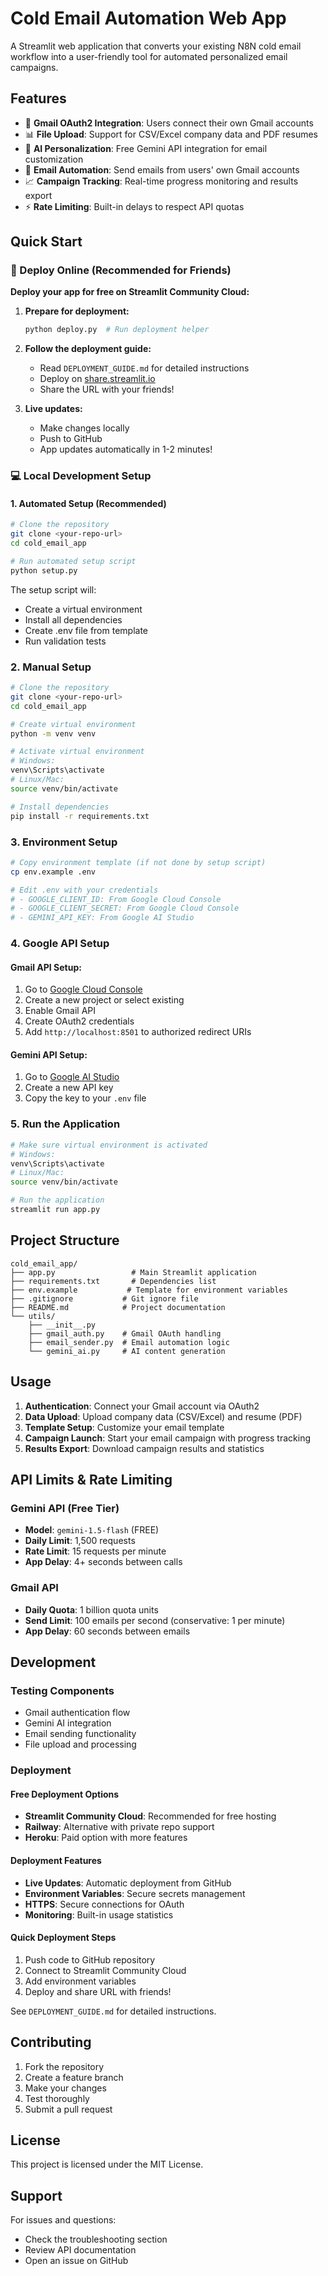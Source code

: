 # Cold Email Automation Web App

A Streamlit web application that converts your existing N8N cold email workflow into a user-friendly tool for automated personalized email campaigns.

## Features

- 🔐 **Gmail OAuth2 Integration**: Users connect their own Gmail accounts
- 📊 **File Upload**: Support for CSV/Excel company data and PDF resumes
- 🤖 **AI Personalization**: Free Gemini API integration for email customization
- 📧 **Email Automation**: Send emails from users' own Gmail accounts
- 📈 **Campaign Tracking**: Real-time progress monitoring and results export
- ⚡ **Rate Limiting**: Built-in delays to respect API quotas

## Quick Start

### 🚀 Deploy Online (Recommended for Friends)

**Deploy your app for free on Streamlit Community Cloud:**

1. **Prepare for deployment:**
   ```bash
   python deploy.py  # Run deployment helper
   ```

2. **Follow the deployment guide:**
   - Read `DEPLOYMENT_GUIDE.md` for detailed instructions
   - Deploy on [share.streamlit.io](https://share.streamlit.io)
   - Share the URL with your friends!

3. **Live updates:**
   - Make changes locally
   - Push to GitHub
   - App updates automatically in 1-2 minutes!

### 💻 Local Development Setup

#### 1. Automated Setup (Recommended)

```bash
# Clone the repository
git clone <your-repo-url>
cd cold_email_app

# Run automated setup script
python setup.py
```

The setup script will:
- Create a virtual environment
- Install all dependencies
- Create .env file from template
- Run validation tests

### 2. Manual Setup

```bash
# Clone the repository
git clone <your-repo-url>
cd cold_email_app

# Create virtual environment
python -m venv venv

# Activate virtual environment
# Windows:
venv\Scripts\activate
# Linux/Mac:
source venv/bin/activate

# Install dependencies
pip install -r requirements.txt
```

### 3. Environment Setup

```bash
# Copy environment template (if not done by setup script)
cp env.example .env

# Edit .env with your credentials
# - GOOGLE_CLIENT_ID: From Google Cloud Console
# - GOOGLE_CLIENT_SECRET: From Google Cloud Console  
# - GEMINI_API_KEY: From Google AI Studio
```

### 4. Google API Setup

#### Gmail API Setup:
1. Go to [Google Cloud Console](https://console.cloud.google.com/)
2. Create a new project or select existing
3. Enable Gmail API
4. Create OAuth2 credentials
5. Add `http://localhost:8501` to authorized redirect URIs

#### Gemini API Setup:
1. Go to [Google AI Studio](https://makersuite.google.com/app/apikey)
2. Create a new API key
3. Copy the key to your `.env` file

### 5. Run the Application

```bash
# Make sure virtual environment is activated
# Windows:
venv\Scripts\activate
# Linux/Mac:
source venv/bin/activate

# Run the application
streamlit run app.py
```

## Project Structure

```
cold_email_app/
├── app.py                 # Main Streamlit application
├── requirements.txt       # Dependencies list
├── env.example           # Template for environment variables
├── .gitignore           # Git ignore file
├── README.md            # Project documentation
└── utils/
    ├── __init__.py
    ├── gmail_auth.py    # Gmail OAuth handling
    ├── email_sender.py  # Email automation logic
    └── gemini_ai.py     # AI content generation
```

## Usage

1. **Authentication**: Connect your Gmail account via OAuth2
2. **Data Upload**: Upload company data (CSV/Excel) and resume (PDF)
3. **Template Setup**: Customize your email template
4. **Campaign Launch**: Start your email campaign with progress tracking
5. **Results Export**: Download campaign results and statistics

## API Limits & Rate Limiting

### Gemini API (Free Tier)
- **Model**: `gemini-1.5-flash` (FREE)
- **Daily Limit**: 1,500 requests
- **Rate Limit**: 15 requests per minute
- **App Delay**: 4+ seconds between calls

### Gmail API
- **Daily Quota**: 1 billion quota units
- **Send Limit**: 100 emails per second (conservative: 1 per minute)
- **App Delay**: 60 seconds between emails

## Development

### Testing Components
- Gmail authentication flow
- Gemini AI integration
- Email sending functionality
- File upload and processing

### Deployment

#### Free Deployment Options
- **Streamlit Community Cloud**: Recommended for free hosting
- **Railway**: Alternative with private repo support
- **Heroku**: Paid option with more features

#### Deployment Features
- **Live Updates**: Automatic deployment from GitHub
- **Environment Variables**: Secure secrets management
- **HTTPS**: Secure connections for OAuth
- **Monitoring**: Built-in usage statistics

#### Quick Deployment Steps
1. Push code to GitHub repository
2. Connect to Streamlit Community Cloud
3. Add environment variables
4. Deploy and share URL with friends!

See `DEPLOYMENT_GUIDE.md` for detailed instructions.

## Contributing

1. Fork the repository
2. Create a feature branch
3. Make your changes
4. Test thoroughly
5. Submit a pull request

## License

This project is licensed under the MIT License.

## Support

For issues and questions:
- Check the troubleshooting section
- Review API documentation
- Open an issue on GitHub
